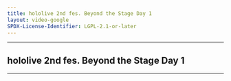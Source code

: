 ```yaml
---
title: hololive 2nd fes. Beyond the Stage Day 1
layout: video-google
SPDX-License-Identifier: LGPL-2.1-or-later
---
```


---

## hololive 2nd fes. Beyond the Stage Day 1

<div class="container">
  <video-js id="my-video" class="vjs-fluid vjs-layout-medium" controls preload="auto" poster="https://xx58j-my.sharepoint.com/:i:/g/personal/akunanime_xx58j_onmicrosoft_com/EdiCLBEc-hlMrAf_BAKkC_0BHEwU9zIZehNTOIa664_RfQ?download=1">
    <source src="https://xx58j-my.sharepoint.com/:v:/g/personal/peekaboo_xx58j_onmicrosoft_com/EXbcaId-tglDvwIzTUgcNWgBf-cY6dbO4ilp8Et47PgxdQ?download=1" type="video/mp4"/>
  </video-js>
</div>

---